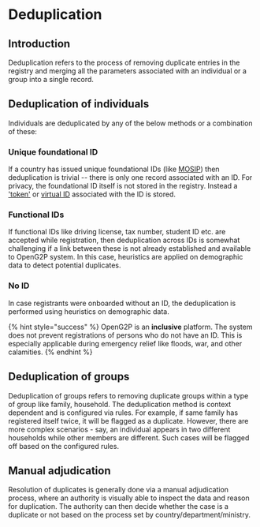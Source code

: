 # Deduplication

## Introduction

Deduplication refers to the process of removing duplicate entries in the registry and merging all the parameters associated with an individual or a group into a single record.

## Deduplication of individuals

Individuals are deduplicated by any of the below methods or a combination of these:

### Unique foundational ID

If a country has issued unique foundational IDs (like [MOSIP](https://mosip.io)) then deduplication is trivial -- there is only one record associated with an ID. For privacy, the foundational ID itself is not stored in the registry. Instead a ['token'](https://docs.mosip.io/1.2.0/id-lifecycle-management/identifiers#token-id) or [virtual ID](https://docs.mosip.io/1.2.0/id-lifecycle-management/identifiers#vid) associated with the ID is stored.

### Functional IDs

If functional IDs like driving license, tax number, student ID etc. are accepted while registration, then deduplication across IDs is somewhat challenging if a link between these is not already established and available to OpenG2P system. In this case, heuristics are applied on demographic data to detect potential duplicates.

### No ID

In case registrants were onboarded without an ID, the deduplication is performed using heuristics on demographic data.

{% hint style="success" %}
OpenG2P is an **inclusive** platform. The system does not prevent registrations of persons who do not have an ID. This is especially applicable during emergency relief like floods, war, and other calamities.
{% endhint %}

## Deduplication of groups

Deduplication of groups refers to removing duplicate groups within a type of group like family, household. The deduplication method is context dependent and is configured via rules. For example, if same family has registered itself twice, it will be flagged as a duplicate. However, there are more complex scenarios - say, an individual appears in two different households while other members are different. Such cases will be flagged off based on the configured rules.&#x20;

## Manual adjudication

Resolution of duplicates is generally done via a manual adjudication process, where an authority is visually able to inspect the data and reason for duplication. The authority can then decide whether the case is a duplicate or not based on the process set by country/department/ministry.
